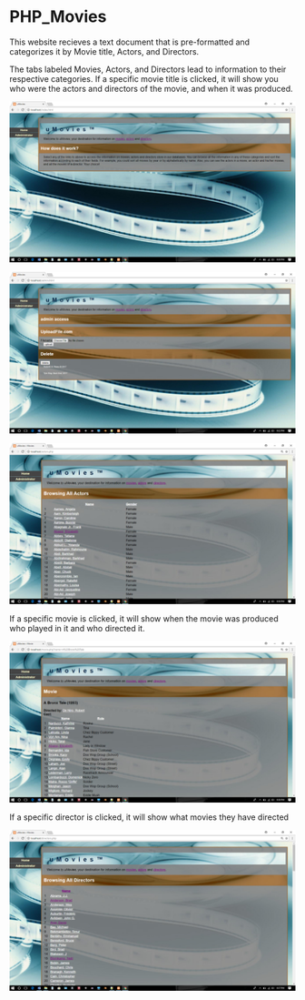 # PHP_Movies
This website recieves a text document that is pre-formatted and categorizes it by Movie title, Actors, and Directors.


<p> The tabs labeled Movies, Actors, and Directors lead to information to their respective categories. If a specific movie title is clicked, it will show you who were the actors and directors of the movie, and when it was produced. </p>

![alt text](https://raw.githubusercontent.com/TyreKing/PHP_Movies/master/home.png)

![alt text](https://raw.githubusercontent.com/TyreKing/PHP_Movies/master/admin.png)

![alt text](https://raw.githubusercontent.com/TyreKing/PHP_Movies/master/Actors.png)

<p>If a specific movie is clicked, it will show when the movie was produced who played in it and who directed it.</p>

![alt text](https://raw.githubusercontent.com/TyreKing/PHP_Movies/master/Movie.png)


<p> If a specific director is clicked, it will show what movies they have directed</p>

![alt text](https://raw.githubusercontent.com/TyreKing/PHP_Movies/master/Directors.png)




